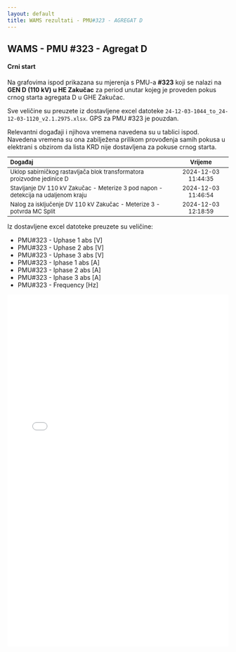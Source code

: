 ```yaml
---
layout: default
title: WAMS rezultati - PMU#323 - AGREGAT D
---
```


## WAMS - PMU #323 - Agregat D 

#### Crni start

Na grafovima ispod prikazana su mjerenja s PMU-a **#323** koji se nalazi na **GEN D (110 kV) u HE Zakučac** za period 
unutar kojeg je proveden pokus crnog starta agregata D u GHE Zakučac.

Sve veličine su preuzete iz dostavljene excel datoteke `24-12-03-1044_to_24-12-03-1120_v2.1.2975.xlsx`.
GPS za PMU #323 je pouzdan. 

Relevantni događaji i njihova vremena navedena su u tablici ispod. 
Navedena vremena su ona zabilježena prilikom provođenja samih pokusa u elektrani s 
obzirom da lista KRD nije dostavljena za pokuse crnog starta.

<style scoped>
table {
  font-size: 13px;
}
</style>

| Događaj                                                                            |      Vrijeme         |
| :--------------------------------------------------------------------------------- | :------------------: |
| Uklop sabirničkog rastavljača blok transformatora proizvodne jedinice D            | 2024-12-03 11:44:35  |
| Stavljanje DV 110 kV Zakučac - Meterize 3 pod napon - detekcija na udaljenom kraju | 2024-12-03 11:46:54  |
| Nalog za isključenje DV 110 kV Zakučac - Meterize 3 - potvrda MC Split             | 2024-12-03 12:18:59  |                                


Iz dostavljene excel datoteke preuzete su veličine:
* PMU#323 - Uphase 1 abs [V]
* PMU#323 - Uphase 2 abs [V]
* PMU#323 - Uphase 3 abs [V]
* PMU#323 - Iphase 1 abs [A]
* PMU#323 - Iphase 2 abs [A]
* PMU#323 - Iphase 3 abs [A]
* PMU#323 - Frequency [Hz]

<div class="wide-graph">
    <iframe src="{{ site.baseurl }}/wams-cs/cs-agregata-d-pmu-323.html" width="100%" height="800px" frameborder="0"></iframe>
</div>
